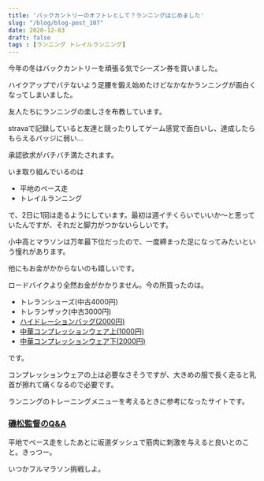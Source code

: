 ```yaml
---
title: 'バックカントリーのオフトレとして？ランニングはじめました'
slug: "/blog/blog-post_107"
date: 2020-12-03
draft: false
tags : [ランニング トレイルランニング]
---
```


今年の冬はバックカントリーを頑張る気でシーズン券を買いました。

ハイクアップでバテないよう足腰を鍛え始めたけどなかなかランニングが面白くなってしまいました。

友人たちにランニングの楽しさを布教しています。

stravaで記録していると友達と競ったりしてゲーム感覚で面白いし、達成したらもらえるバッジに弱い...

承認欲求がバチバチ満たされます。

いま取り組んでいるのは

- 平地のペース走
- トレイルランニング

で、2日に1回は走るようにしています。最初は週イチくらいでいいか〜と思っていたんですが、それだと脚力がつかないらしいです。

小中高とマラソンは万年最下位だったので、一度締まった足になってみたいという憧れがあります。

他にもお金がかからないのも嬉しいです。

ロードバイクより全然お金がかかりません。今の所買ったのは。

- トレランシューズ(中古4000円)
- トレランザック(中古3000円)
- [ハイドレーションバッグ(2000円)](https://www.amazon.co.jp/dp/B08G4YLSXH/?tag=5an0-22)
- [中華コンプレッションウェア上(1000円)](https://www.amazon.co.jp/dp/B08DTHHZ8Z/?tag=5an0-22)
- [中華コンプレッションウェア下(2000円)](https://www.amazon.co.jp/dp/B07P5C741L/?tag=5an0-22)

です。

コンプレッションウェアの上は必要なさそうですが、大きめの服で長く走ると乳首が擦れて痛くなるので必要です。

ランニングのトレーニングメニューを考えるときに参考になったサイトです。


### [磯松監督のQ&A](https://www.konicaminolta.com/jp-ja/runpro/running/knowledge/teach/training/index.html)


平地でペース走をしたあとに坂道ダッシュで筋肉に刺激を与えると良いとのこと。きっつー。

いつかフルマラソン挑戦しよ。

